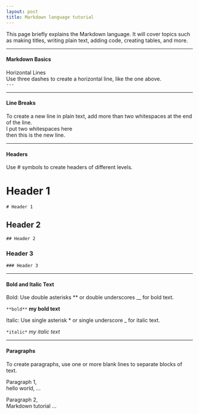 ```yaml
---
layout: post
title: Markdown language tutorial
---
```


This page briefly explains the Markdown language. It will cover topics such as making titles, writing plain text, adding code, creating tables, and more.  

---

#### Markdown Basics  
Horizontal Lines  
Use three dashes to create a horizontal line, like the one above.  
`---`


---

#### Line Breaks  
To create a new line in plain text, add more than two whitespaces at the end of the line.  
I put two whitespaces here  
then this is the new line.  

---

#### Headers  
Use # symbols to create headers of different levels.  
# Header 1
`# Header 1`


## Header 2
`## Header 2`

### Header 3  
`### Header 3`

---

#### Bold and Italic Text  
Bold: Use double asterisks ** or double underscores __ for bold text.  

`**bold**` **my bold text**  

Italic: Use single asterisk * or single underscore _ for italic text.  

`*italic*` *my italic text*  

---

#### Paragraphs  
To create paragraphs, use one or more blank lines to separate blocks of text.  

Paragraph 1,  
hello world, ...  

Paragraph 2,  
Markdown tutorial ...  
